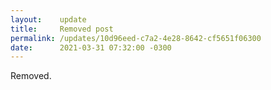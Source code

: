 ```yaml
---
layout:    update
title:     Removed post
permalink: /updates/10d96eed-c7a2-4e28-8642-cf5651f06300
date:      2021-03-31 07:32:00 -0300
---
```


Removed.